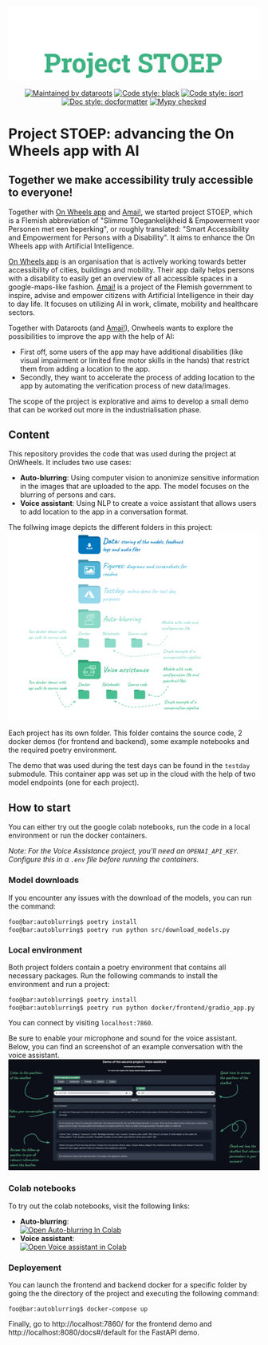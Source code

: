 ![Logo](figures/logo.png)
<p align="center">
  <a href="https://dataroots.io"><img alt="Maintained by dataroots" src="https://dataroots.io/maintained-rnd.svg" /></a>
  <a href="https://github.com/psf/black"><img alt="Code style: black" src="https://img.shields.io/badge/code%20style-black-000000.svg" /></a>
  <a href="https://pycqa.github.io/isort/"><img alt="Code style: isort" src="https://img.shields.io/badge/%20imports-isort-%231674b1?style=flat&labelColor=ef8336" /></a>
  <a href="https://github.com/PyCQA/docformatter"><img alt="Doc style: docformatter" src="https://img.shields.io/badge/%20formatter-docformatter-fedcba.svg" /></a>
  <a href="http://mypy-lang.org/"><img alt="Mypy checked" src="https://img.shields.io/badge/mypy-checked-1f5082.svg" /></a>
</p>

# Project STOEP: advancing the On Wheels app with AI
## Together we make accessibility truly accessible to everyone!

Together with [On Wheels app](https://www.onwheelsapp.com/en/) and [Amai!](https://amai.vlaanderen), we started project STOEP, which is a Flemish abbreviation of "Slimme TOegankelijkheid & Empowerment voor Personen met een beperking", or roughly translated: "Smart Accessibility and Empowerment for Persons with a Disability". It aims to enhance the On Wheels app with Artificial Intelligence.

[On Wheels app](https://www.onwheelsapp.com/en/) is an organisation that is actively working towards better accessibility of cities, buildings and mobility. Their app daily helps persons with a disability to easily get an overview of all accessible spaces in a google-maps-like fashion. [Amai!](https://amai.vlaanderen) is a project of the Flemish government to inspire, advise and empower citizens with Artificial Intelligence in their day to day life. It focuses on utilizing AI in work, climate, mobility and healthcare sectors.

Together with Dataroots (and [Amai!](https://amai.vlaanderen)), Onwheels wants to explore the possibilities to improve the app with the help of AI:
- First off, some users of the app may have additional disabilities (like visual impairment or limited fine motor skills in the hands) that restrict them from adding a location to the app. 
- Secondly, they want to accelerate the process of adding location to the app by automating the verification process of new data/images.

The scope of the project is explorative and aims to develop a small demo that can be worked out more in the industrialisation phase.


## Content

This repository provides the code that was used during the project at OnWheels. It includes two use cases:
- **Auto-blurring**: Using computer vision to anonimize sensitive information in the images that are uploaded to the app. The model focuses on the blurring of persons and cars.
- **Voice assistant**: Using NLP to create a voice assistant that allows users to add location to the app in a conversation format.

The follwing image depicts the different folders in this project:
![Directory tree](figures/directories.png)

Each project has its own folder. This folder contains the source code, 2 docker demos (for frontend and backend), some example notebooks and the required poetry environment.

The demo that was used during the test days can be found in the `testday` submodule. This container app was set up in the cloud with the help of two model endpoints (one for each project).

## How to start
You can either try out the google colab notebooks, run the code in a local environment or run the docker containers.

*Note: For the Voice Assistance project, you'll need an `OPENAI_API_KEY`. Configure this in a `.env` file before running the containers.*

### Model downloads
If you encounter any issues with the download of the models, you can run the command:  
```console
foo@bar:autoblurring$ poetry install
foo@bar:autoblurring$ poetry run python src/download_models.py
```

### Local environment
Both project folders contain a poetry environment that contains all necessary packages. Run the following commands to install the environment and run a project:
```console
foo@bar:autoblurring$ poetry install
foo@bar:autoblurring$ poetry run python docker/frontend/gradio_app.py
```
You can connect by visiting `localhost:7860`. 

Be sure to enable your microphone and sound for the voice assistant. Below, you can find an screenshot of an example conversation with the voice assistant.
![Voice assistant example](figures/voiceassistant.png)



### Colab notebooks
To try out the colab notebooks, visit the following links:
- **Auto-blurring**:   
  <a href="https://colab.research.google.com/drive/1fdbc26wKRtQRMqPe6M149LDNL6-1G0ck?usp=sharing" target="_parent"><img src="https://colab.research.google.com/assets/colab-badge.svg" alt="Open Auto-blurring In Colab"/></a>
- **Voice assistant**:  
  <a href="https://colab.research.google.com/drive/141lOrftQ8a0_QnO83Xa-hZb_7YRmg1Fa#scrollTo=Zi3W6ZXa4T2N" target="_parent"><img src="https://colab.research.google.com/assets/colab-badge.svg" alt="Open Voice assistant in Colab"/></a>
        
### Deployement
You can launch the frontend and backend docker for a specific folder by going the the directory of the project and executing the following command:
```console
foo@bar:autoblurring$ docker-compose up
```
Finally, go to http://localhost:7860/ for the frontend demo and http://localhost:8080/docs#/default for the FastAPI demo.
